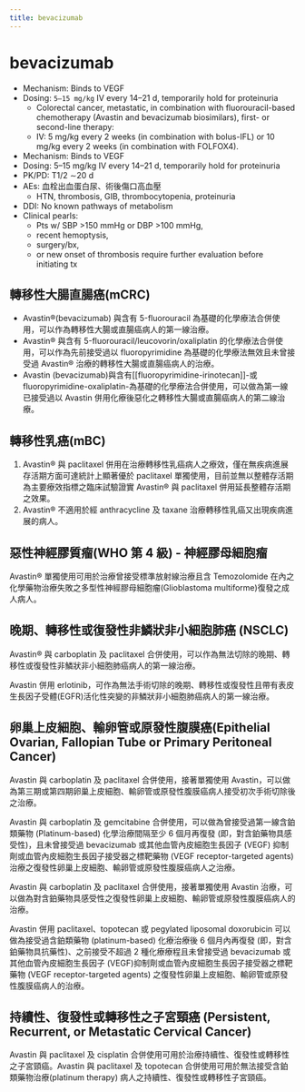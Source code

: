 ```yaml
---
title: bevacizumab
---
```


# bevacizumab

- Mechanism: Binds to VEGF
- Dosing: `5–15 mg/kg` IV every 14–21 d, temporarily hold for proteinuria
  - Colorectal cancer, metastatic, in combination with fluorouracil-based chemotherapy (Avastin and bevacizumab biosimilars), first- or second-line therapy:
  - IV: 5 mg/kg every 2 weeks (in combination with bolus-IFL) or 10 mg/kg every 2 weeks (in combination with FOLFOX4).
- Mechanism: Binds to VEGF
- Dosing: 5–15 mg/kg IV every 14–21 d, temporarily hold for proteinuria
- PK/PD: T1/2 ∼20 d
- AEs: 血栓出血蛋白尿、術後傷口高血壓
    - HTN, thrombosis, GIB, thrombocytopenia, proteinuria
- DDI: No known pathways of metabolism
- Clinical pearls:
  - Pts w/ SBP >150 mmHg or DBP >100 mmHg,
  - recent hemoptysis,
  - surgery/bx,
  - or new onset of thrombosis require further evaluation before initiating tx

## 轉移性大腸直腸癌(mCRC)

- Avastin®(bevacizumab) 與含有 5-fluorouracil 為基礎的化學療法合併使用，可以作為轉移性大腸或直腸癌病人的第一線治療。
- Avastin® 與含有 5-fluorouracil/leucovorin/oxaliplatin 的化學療法合併使用，可以作為先前接受過以 fluoropyrimidine 為基礎的化學療法無效且未曾接受過 Avastin® 治療的轉移性大腸或直腸癌病人的治療。
- Avastin (bevacizumab)與含有[[fluoropyrimidine-irinotecan]]-或 fluoropyrimidine-oxaliplatin-為基礎的化學療法合併使用，可以做為第一線已接受過以 Avastin 併用化療後惡化之轉移性大腸或直腸癌病人的第二線治療。

## 轉移性乳癌(mBC)

1. Avastin® 與 paclitaxel 併用在治療轉移性乳癌病人之療效，僅在無疾病進展存活期方面可達統計上顯著優於 paclitaxel 單獨使用，目前並無以整體存活期為主要療效指標之臨床試驗證實 Avastin® 與 paclitaxel 併用延長整體存活期之效果。
2. Avastin® 不適用於經 anthracycline 及 taxane 治療轉移性乳癌又出現疾病進展的病人。

## 惡性神經膠質瘤(WHO 第 4 級) - 神經膠母細胞瘤

Avastin® 單獨使用可用於治療曾接受標準放射線治療且含 Temozolomide 在內之化學藥物治療失敗之多型性神經膠母細胞瘤(Glioblastoma multiforme)復發之成人病人。

## 晚期、轉移性或復發性非鱗狀非小細胞肺癌 (NSCLC)

Avastin® 與 carboplatin 及 paclitaxel 合併使用，可以作為無法切除的晚期、轉移性或復發性非鱗狀非小細胞肺癌病人的第一線治療。

Avastin 併用 erlotinib，可作為無法手術切除的晚期、轉移性或復發性且帶有表皮生長因子受體(EGFR)活化性突變的非鱗狀非小細胞肺癌病人的第一線治療。

## 卵巢上皮細胞、輸卵管或原發性腹膜癌(Epithelial Ovarian, Fallopian Tube or Primary Peritoneal Cancer)

Avastin 與 carboplatin 及 paclitaxel 合併使用，接著單獨使用 Avastin，可以做為第三期或第四期卵巢上皮細胞、輸卵管或原發性腹膜癌病人接受初次手術切除後之治療。

Avastin 與 carboplatin 及 gemcitabine 合併使用，可以做為曾接受過第一線含鉑類藥物 (Platinum-based) 化學治療間隔至少 6 個月再復發 (即，對含鉑藥物具感受性)，且未曾接受過 bevacizumab 或其他血管內皮細胞生長因子 (VEGF) 抑制劑或血管內皮細胞生長因子接受器之標靶藥物 (VEGF receptor-targeted agents) 治療之復發性卵巢上皮細胞、輸卵管或原發性腹膜癌病人之治療。

Avastin 與 carboplatin 及 paclitaxel 合併使用，接著單獨使用 Avastin 治療，可以做為對含鉑藥物具感受性之復發性卵巢上皮細胞、輸卵管或原發性腹膜癌病人的治療。

Avastin 併用 paclitaxel、topotecan 或 pegylated liposomal doxorubicin 可以做為接受過含鉑類藥物 (platinum-based) 化療治療後 6 個月內再復發 (即，對含鉑藥物具抗藥性)、之前接受不超過 2 種化療療程且未曾接受過 bevacizumab 或其他血管內皮細胞生長因子 (VEGF)抑制劑或血管內皮細胞生長因子接受器之標靶藥物 (VEGF receptor-targeted agents) 之復發性卵巢上皮細胞、輸卵管或原發性腹膜癌病人的治療。

## 持續性、復發性或轉移性之子宮頸癌 (Persistent, Recurrent, or Metastatic Cervical Cancer)

Avastin 與 paclitaxel 及 cisplatin 合併使用可用於治療持續性、復發性或轉移性之子宮頸癌。Avastin 與 paclitaxel 及 topotecan 合併使用可用於無法接受含鉑類藥物治療(platinum therapy) 病人之持續性、復發性或轉移性子宮頸癌。
